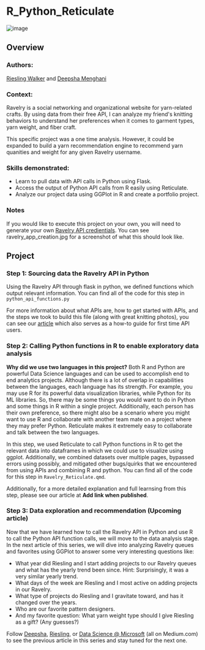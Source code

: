 # R_Python_Reticulate

![image](https://user-images.githubusercontent.com/46545400/215614432-b46a0d2f-1376-45ba-8d93-2511ed217e8f.png)

## Overview

### Authors:
[Riesling Walker](https://www.linkedin.com/in/riesling/) and [Deepsha Menghani](https://www.linkedin.com/in/deepshamenghani/)

### Context:
Ravelry is a social networking and organizational website for yarn-related crafts. By using data from their free API, I can analyze my friend's knitting behaviors to understand her preferences when it comes to garment types, yarn weight, and fiber craft.

This specific project was a one time analysis. However, it could be expanded to build a yarn recommendation engine to recommend yarn quanities and weight for any given Ravelry username.

### Skills demonstrated:
* Learn to pull data with API calls in Python using Flask.
* Access the output of Python API calls from R easily using Reticulate.
* Analyze our project data using GGPlot in R and create a portfolio project.

### Notes
If you would like to execute this project on your own, you will need to generate your own [Ravelry API credientials](https://www.ravelry.com/groups/ravelry-api). You can see ravelry_app_creation.jpg for a screenshot of what this should look like.

## Project

### Step 1: Sourcing data the Ravelry API in Python
Using the Ravelry API through flask in python, we defined functions which output relevant information. You can find all of the code for this step in `python_api_functions.py`

For more information about what APIs are, how to get started with APIs, and the steps we took to build this file (along with great knitting photos), you can see our [article](https://medium.com/data-science-at-microsoft/how-to-access-an-api-for-first-time-api-users-879002f5f58d) which also serves as a how-to guide for first time API users.

### Step 2: Calling Python functions in R to enable exploratory data analysis
**Why did we use two languages in this project?** Both R and Python are powerful Data Science languages and can be used to accomplish end to end analytics projects. Although there is a lot of overlap in capabilities between the languages, each language has its strength. For example, you may use R for its powerful data visualization libraries, while Python for its ML libraries. So, there may be some things you would want to do in Python and some things in R within a single project. Additionally, each person has their own preference, so there might also be a scenario where you might want to use R and collaborate with another team mate on a project where they may prefer Python. Reticulate makes it extremely easy to collaborate and talk between the two languages.

In this step, we used Reticulate to call Python functions in R to get the relevant data into dataframes in which we could use to visualize using ggplot.  Additionally, we combined datasets over multiple pages, bypassed errors using possibly, and mitigated other bugs/quirks that we encountered from using APIs and combining R and python. You can find all of the code for this step in `Ravelry_Reticulate.qmd`.  

Additionally, for a more detailed explanation and full learnsing from this step, please see our article at **Add link when published**.

### Step 3: Data exploration and recommendation (Upcoming article)

Now that we have learned how to call the Ravelry API in Python and use R to call the Python API function calls, we will move to the data analysis stage. In the next article of this series, we will dive into analyzing Ravelry queues and favorites using GGPlot to answer some very interesting questions like:
* What year did Riesling and I start adding projects to our Ravelry queues and what has the yearly trend been since. Hint: Surprisingly, it was a very similar yearly trend.
* What days of the week are Riesling and I most active on adding projects in our Ravelry.
* What type of projects do Riesling and I gravitate toward, and has it changed over the years.
* Who are our favorite pattern designers.
* And my favorite question: What yarn weight type should I give Riesling as a gift? (Any guesses?)

Follow [Deepsha](https://medium.com/@menghani.deepsha), [Riesling](https://medium.com/@rieslingfyi), or [Data Science \@ Microsoft](https://medium.com/data-science-at-microsoft) (all on Medium.com) to see the previous article in this series and stay tuned for the next one.
